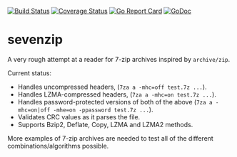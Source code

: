 [![Build Status](https://travis-ci.com/bodgit/sevenzip.svg?branch=master)](https://travis-ci.com/bodgit/sevenzip)
[![Coverage Status](https://coveralls.io/repos/github/bodgit/sevenzip/badge.svg?branch=master)](https://coveralls.io/github/bodgit/sevenzip?branch=master)
[![Go Report Card](https://goreportcard.com/badge/github.com/bodgit/sevenzip)](https://goreportcard.com/report/github.com/bodgit/sevenzip)
[![GoDoc](https://godoc.org/github.com/bodgit/sevenzip?status.svg)](https://godoc.org/github.com/bodgit/sevenzip)

sevenzip
========

A very rough attempt at a reader for 7-zip archives inspired by `archive/zip`.

Current status:

* Handles uncompressed headers, (`7za a -mhc=off test.7z ...`).
* Handles LZMA-compressed headers, (`7za a -mhc=on test.7z ...`).
* Handles password-protected versions of both of the above (`7za a -mhc=on|off -mhe=on -ppassword test.7z ...`).
* Validates CRC values as it parses the file.
* Supports Bzip2, Deflate, Copy, LZMA and LZMA2 methods.

More examples of 7-zip archives are needed to test all of the different combinations/algorithms possible.
